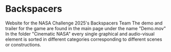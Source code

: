 # Backspacers
Website for the NASA Challenge 2025's Backspacers Team
The demo and trailer for the game are found in the main page under the name "Demo.mov"
In the folder "Cinematic NASA" every single graphical and audio-visual element is sorted in different categories corresponding to different scenes or constructions.
